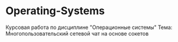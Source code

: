 # Operating-Systems
Курсовая работа по дисциплине "Операционные системы"
Тема: Многопользовательский сетевой чат на основе сокетов
